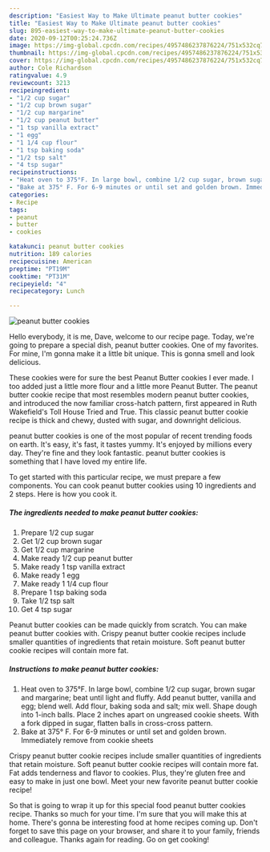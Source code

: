 ```yaml
---
description: "Easiest Way to Make Ultimate peanut butter cookies"
title: "Easiest Way to Make Ultimate peanut butter cookies"
slug: 895-easiest-way-to-make-ultimate-peanut-butter-cookies
date: 2020-09-12T00:25:24.736Z
image: https://img-global.cpcdn.com/recipes/4957486237876224/751x532cq70/peanut-butter-cookies-recipe-main-photo.jpg
thumbnail: https://img-global.cpcdn.com/recipes/4957486237876224/751x532cq70/peanut-butter-cookies-recipe-main-photo.jpg
cover: https://img-global.cpcdn.com/recipes/4957486237876224/751x532cq70/peanut-butter-cookies-recipe-main-photo.jpg
author: Cole Richardson
ratingvalue: 4.9
reviewcount: 3213
recipeingredient:
- "1/2 cup sugar"
- "1/2 cup brown sugar"
- "1/2 cup margarine"
- "1/2 cup peanut butter"
- "1 tsp vanilla extract"
- "1 egg"
- "1 1/4 cup flour"
- "1 tsp baking soda"
- "1/2 tsp salt"
- "4 tsp sugar"
recipeinstructions:
- "Heat oven to 375°F. In large bowl, combine 1/2 cup sugar, brown sugar and margarine; beat until light and fluffy. Add peanut butter, vanilla and egg; blend well. Add flour, baking soda and salt; mix well. Shape dough into 1-inch balls. Place 2 inches apart on ungreased cookie sheets. With a fork dipped in sugar, flatten balls in cross-cross pattern."
- "Bake at 375° F. For 6-9 minutes or until set and golden brown. Immediately remove from cookie sheets"
categories:
- Recipe
tags:
- peanut
- butter
- cookies

katakunci: peanut butter cookies 
nutrition: 189 calories
recipecuisine: American
preptime: "PT19M"
cooktime: "PT31M"
recipeyield: "4"
recipecategory: Lunch

---
```



![peanut butter cookies](https://img-global.cpcdn.com/recipes/4957486237876224/751x532cq70/peanut-butter-cookies-recipe-main-photo.jpg)

Hello everybody, it is me, Dave, welcome to our recipe page. Today, we're going to prepare a special dish, peanut butter cookies. One of my favorites. For mine, I'm gonna make it a little bit unique. This is gonna smell and look delicious.

These cookies were for sure the best Peanut Butter cookies I ever made. I too added just a little more flour and a little more Peanut Butter. The peanut butter cookie recipe that most resembles modern peanut butter cookies, and introduced the now familiar cross-hatch pattern, first appeared in Ruth Wakefield&#39;s Toll House Tried and True. This classic peanut butter cookie recipe is thick and chewy, dusted with sugar, and downright delicious.

peanut butter cookies is one of the most popular of recent trending foods on earth. It's easy, it's fast, it tastes yummy. It's enjoyed by millions every day. They're fine and they look fantastic. peanut butter cookies is something that I have loved my entire life.


To get started with this particular recipe, we must prepare a few components. You can cook peanut butter cookies using 10 ingredients and 2 steps. Here is how you cook it.

<!--inarticleads1-->

##### The ingredients needed to make peanut butter cookies:

1. Prepare 1/2 cup sugar
1. Get 1/2 cup brown sugar
1. Get 1/2 cup margarine
1. Make ready 1/2 cup peanut butter
1. Make ready 1 tsp vanilla extract
1. Make ready 1 egg
1. Make ready 1 1/4 cup flour
1. Prepare 1 tsp baking soda
1. Take 1/2 tsp salt
1. Get 4 tsp sugar


Peanut butter cookies can be made quickly from scratch. You can make peanut butter cookies with. Crispy peanut butter cookie recipes include smaller quantities of ingredients that retain moisture. Soft peanut butter cookie recipes will contain more fat. 

<!--inarticleads2-->

##### Instructions to make peanut butter cookies:

1. Heat oven to 375°F. In large bowl, combine 1/2 cup sugar, brown sugar and margarine; beat until light and fluffy. Add peanut butter, vanilla and egg; blend well. Add flour, baking soda and salt; mix well. Shape dough into 1-inch balls. Place 2 inches apart on ungreased cookie sheets. With a fork dipped in sugar, flatten balls in cross-cross pattern.
1. Bake at 375° F. For 6-9 minutes or until set and golden brown. Immediately remove from cookie sheets


Crispy peanut butter cookie recipes include smaller quantities of ingredients that retain moisture. Soft peanut butter cookie recipes will contain more fat. Fat adds tenderness and flavor to cookies. Plus, they&#39;re gluten free and easy to make in just one bowl. Meet your new favorite peanut butter cookie recipe! 

So that is going to wrap it up for this special food peanut butter cookies recipe. Thanks so much for your time. I'm sure that you will make this at home. There's gonna be interesting food at home recipes coming up. Don't forget to save this page on your browser, and share it to your family, friends and colleague. Thanks again for reading. Go on get cooking!
